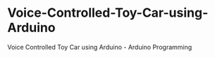 # Voice-Controlled-Toy-Car-using-Arduino
Voice Controlled Toy Car using Arduino - Arduino Programming
